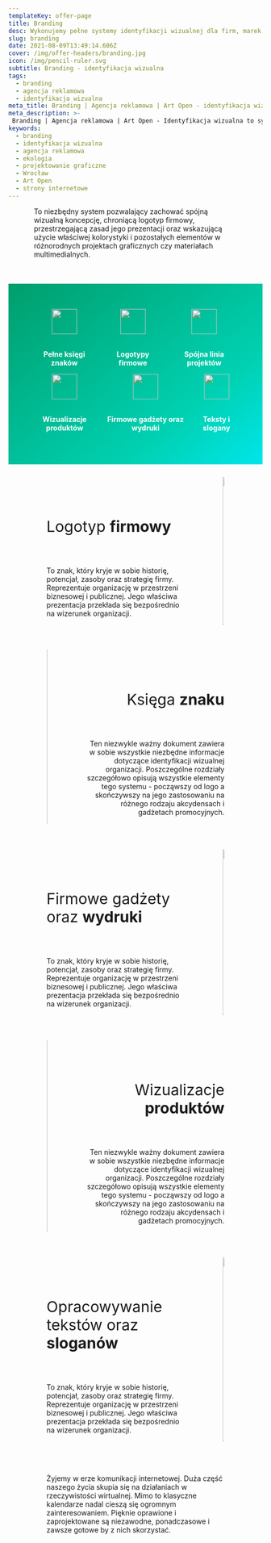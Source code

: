 ```yaml
---
templateKey: offer-page
title: Branding
desc: Wykonujemy pełne systemy identyfikacji wizualnej dla firm, marek i instytucji.
slug: branding
date: 2021-08-09T13:49:14.606Z
cover: /img/offer-headers/branding.jpg
icon: /img/pencil-ruler.svg
subtitle: Branding - identyfikacja wizualna
tags:
  - branding
  - agencja reklamowa
  - identyfikacja wizualna
meta_title: Branding | Agencja reklamowa | Art Open - identyfikacja wizualna, projektowanie graficzne, budowanie wizerunku marki, strony internetowe
meta_description: >-
 Branding | Agencja reklamowa | Art Open - Identyfikacja wizualna to system służący kreowaniu wizerunku firmy bądź marki. Składają się na niego symbole graficzne i ich ściśle określone zastosowanie a także zasady postępowania w firmie, których zadaniem jest wygenerowanie spójnej i czytelnej identyfikacji rynkowej.
keywords:
  - branding
  - identyfikacja wizualna
  - agencja reklamowa
  - ekologia
  - projektowanie graficzne
  - Wrocław
  - Art Open
  - strony internetowe
---
```


<div style="margin-left:10%;margin-right:10%">
<p>To niezbędny system pozwalający zachować spójną wizualną koncepcję, chroniącą logotyp firmowy, przestrzegającą zasad jego prezentacji oraz wskazującą użycie właściwej kolorystyki i pozostałych elementów w różnorodnych projektach graficznych czy materiałach multimedialnych. </p>
</div>

<div style="margin-top:50px;min-height:200px;text-align:center;background-image: linear-gradient(141deg, rgb(0, 158, 108) 0%, rgb(0, 209, 178) 71%, rgb(0, 230, 235) 100%);padding:50px;color:white">
<div class="columns">
<div class="column">
<img src="/img/offer-icons/ksiega-znaku.svg" width="50px" />
<br><br>
<p><b>Pełne księgi znaków</b></p>
</div>
<div class="column">
<img src="/img/offer-icons/logotypy.svg" width="50px" />
<br><br>
<p><b>Logotypy firmowe</b></p>
</div>
<div class="column">
<img src="/img/offer-icons/linia-projektow.svg" width="50px" />
<br><br>
<p><b>Spójna linia projektów</b></p>
</div>
</div>
<div class="columns">
<div class="column">
<img src="/img/offer-icons/wizualizacje.svg" width="50px" />
<br><br>
<p><b>Wizualizacje produktów</b></p>
</div>
<div class="column">
<img src="/img/offer-icons/gadzety-firmowe.svg" width="50px" />
<br><br>
<p><b>Firmowe gadżety oraz wydruki</b></p>
</div>
<div class="column">
<img src="/img/offer-icons/teksty.svg" width="50px" />
<br><br>
<p><b>Teksty i slogany</b></p>
</div>

</div>

</div>

<div class="columns" style="margin-left:10%;margin-right:10%;padding:5%">
<div class="column" style="margin-top:50px;padding-right:50px">
<p style="font-size:30px">Logotyp <b>firmowy</b></p>
<br>
<p>
To znak, który kryje w sobie historię, potencjał, zasoby oraz strategię firmy. Reprezentuje organizację w przestrzeni biznesowej i publicznej. Jego właściwa prezentacja przekłada się bezpośrednio na wizerunek organizacji.
</p>
</div>
<div class="column" style="padding:0px">
<img class="oimg" width="100%" src="https://artopen.pl/images/2020/04/07/logotyp-skywater.jpg" />
</div>
</div>

<div class="columns" style="margin-left:10%;margin-right:10%;padding:5%">
<div class="column" style="padding:0px">
<img class="oimg" width="100%" src="https://artopen.pl/images/2020/04/07/ksiega-strzelin.jpg" />
</div>
<div class="column" style="margin-top:50px;text-align:right;padding-left:50px">
<p style="font-size:30px">Księga <b>znaku</b></p>
<br>
<p>
Ten niezwykle ważny dokument zawiera w sobie wszystkie niezbędne informacje dotyczące identyfikacji wizualnej organizacji. Poszczególne rozdziały szczegółowo opisują wszystkie elementy tego systemu - począwszy od logo a skończywszy na jego zastosowaniu na różnego rodzaju akcydensach i gadżetach promocyjnych.
</p>
</div>
</div>

<div class="columns" style="margin-left:10%;margin-right:10%;padding:5%">
<div class="column" style="margin-top:50px;padding-right:50px">
<p style="font-size:30px">Firmowe gadżety oraz <b>wydruki</b></p>
<br>
<p>
To znak, który kryje w sobie historię, potencjał, zasoby oraz strategię firmy. Reprezentuje organizację w przestrzeni biznesowej i publicznej. Jego właściwa prezentacja przekłada się bezpośrednio na wizerunek organizacji.
</p>
</div>
<div class="column" style="padding:0px">
<img class="oimg" width="100%" src="https://artopen.pl/images/worek-fortum.jpg" />
</div>
</div>

<div class="columns" style="margin-left:10%;margin-right:10%;padding:5%">
<div class="column" style="padding:0px">
<img class="oimg" width="100%" src="https://artopen.pl/images/krowki_Ocado.jpg" />
</div>
<div class="column" style="margin-top:50px;text-align:right;padding-left:50px">
<p style="font-size:30px">Wizualizacje <b>produktów</b></p>
<br>
<p>
Ten niezwykle ważny dokument zawiera w sobie wszystkie niezbędne informacje dotyczące identyfikacji wizualnej organizacji. Poszczególne rozdziały szczegółowo opisują wszystkie elementy tego systemu - począwszy od logo a skończywszy na jego zastosowaniu na różnego rodzaju akcydensach i gadżetach promocyjnych.
</p>
</div>
</div>

<div class="columns" style="margin-left:10%;margin-right:10%;padding:5%">
<div class="column" style="margin-top:50px;padding-right:50px">
<p style="font-size:30px">Opracowywanie tekstów oraz <b>sloganów</b></p>
<br>
<p>
To znak, który kryje w sobie historię, potencjał, zasoby oraz strategię firmy. Reprezentuje organizację w przestrzeni biznesowej i publicznej. Jego właściwa prezentacja przekłada się bezpośrednio na wizerunek organizacji.
</p>
</div>
<div class="column" style="padding:0px">
<img class="oimg" width="100%" src="https://artopen.pl/images/Torba-VOGELE-CCC.jpg" />
</div>
</div>

<div class="columns" style="margin-left:10%;margin-right:10%;padding:5%">
<p>
Żyjemy w erze komunikacji internetowej. Duża część naszego życia skupia się na działaniach w rzeczywistości wirtualnej. Mimo to klasyczne kalendarze nadal cieszą się ogromnym zainteresowaniem. Pięknie oprawione i zaprojektowane są niezawodne, ponadczasowe i zawsze gotowe by z nich skorzystać.
</p>
</div>
